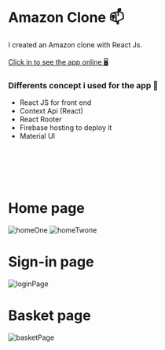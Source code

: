 




<h1> Amazon Clone 📫 </h1>
I created an Amazon clone with React Js.
<br>
<br>
<a href="https://clone-e655c.web.app/">Click in to see the app online 🖥️</a>


<h3>Differents concept i used for the app  🧠</h3>
<ul>
  <li>React JS for front end </li>
  <li>Context Api (React)</li>
  <li>React Rooter </li>
  <li>Firebase hosting to deploy it</li>
  <li>Material UI</li>
</ul>


<br>
<br>
<br>
<br>


<h1>Home page </h1>
<img src="homeOne.png" alt="homeOne">
<img src="homeTwo.png" alt="homeTwone">
<h1>Sign-in page </h1>
<img src="loginPage.png" alt="loginPage">
<h1>Basket page </h1>
<img src="basketPage.png" alt="basketPage">
